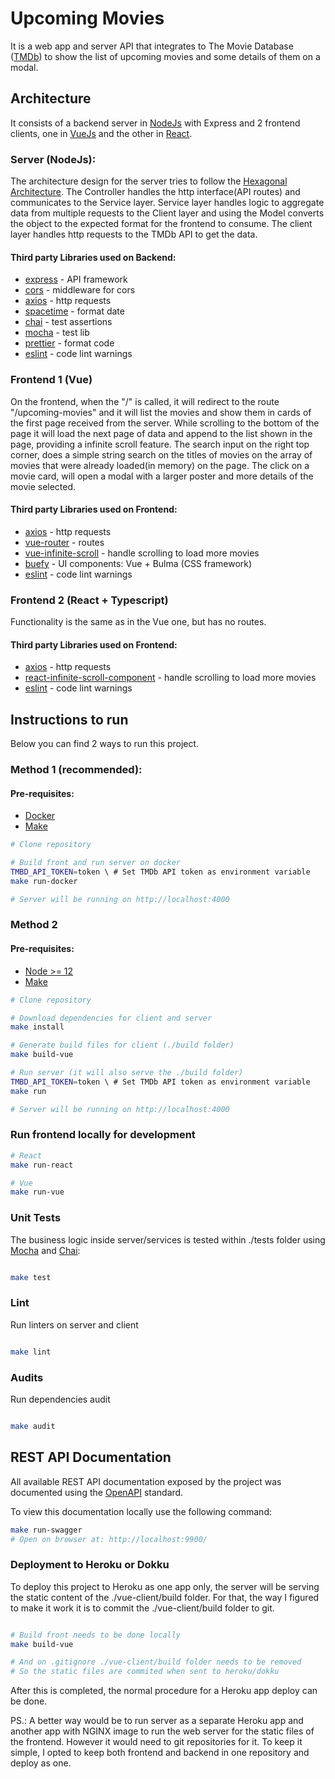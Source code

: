 # Upcoming Movies

It is a web app and server API that integrates to The Movie Database ([TMDb](https://developers.themoviedb.org/3)) to show the list of upcoming movies and some details of them on a modal.

## Architecture
It consists of a backend server in [NodeJs](https://nodejs.org) with Express and 2 frontend clients, one in [VueJs](https://vuejs.org/) and the other in [React](https://reactjs.org/).

### Server (NodeJs): 
The architecture design for the server tries to follow the [Hexagonal Architecture](https://en.wikipedia.org/wiki/Hexagonal_architecture_(software)).
The Controller handles the http interface(API routes) and communicates to the Service layer. Service layer handles logic to aggregate data from multiple requests to the Client layer and using the Model converts the object to the expected format for the frontend to consume. The client layer handles http requests to the TMDb API to get the data. 

#### Third party Libraries used on Backend:
- [express](https://www.npmjs.com/package/express) - API framework
- [cors](https://www.npmjs.com/package/cors)  - middleware for cors
- [axios](https://www.npmjs.com/package/axios) - http requests
- [spacetime](https://www.npmjs.com/package/spacetime) - format date
- [chai](https://www.npmjs.com/package/chai) - test assertions
- [mocha](https://www.npmjs.com/package/mocha) - test lib
- [prettier](https://www.npmjs.com/package/prettier) - format code
- [eslint](https://www.npmjs.com/package/eslint) - code lint warnings

### Frontend 1 (Vue)
On the frontend, when the "/" is called, it will redirect to the route "/upcoming-movies" and it will list the movies and show them in cards of the first page received from the server.
While scrolling to the bottom of the page it will load the next page of data and append to the list shown in the page, providing a infinite scroll feature.
The search input on the right top corner, does a simple string search on the titles of movies on the array of movies that were already loaded(in memory) on the page.
The click on a movie card, will open a modal with a larger poster and more details of the movie selected.

#### Third party Libraries used on Frontend:
- [axios](https://www.npmjs.com/package/axios) - http requests
- [vue-router](https://www.npmjs.com/package/vue-router)  - routes
- [vue-infinite-scroll](https://www.npmjs.com/package/vue-infinite-scroll)  - handle scrolling to load more movies
- [buefy](https://www.npmjs.com/package/buefy)  - UI components: Vue + Bulma (CSS framework)
- [eslint](https://www.npmjs.com/package/eslint) - code lint warnings

###  Frontend 2 (React + Typescript)
Functionality is the same as in the Vue one, but has no routes.

#### Third party Libraries used on Frontend:
- [axios](https://www.npmjs.com/package/axios) - http requests
- [react-infinite-scroll-component](https://www.npmjs.com/package/react-infinite-scroll-component)  - handle scrolling to load more movies
- [eslint](https://www.npmjs.com/package/eslint) - code lint warnings

## Instructions to run
Below you can find 2 ways to run this project.

### Method 1 (recommended):
#### Pre-requisites:
- [Docker](https://docs.docker.com/install/)
- [Make](https://www.gnu.org/software/make/)

```bash
# Clone repository

# Build front and run server on docker
TMBD_API_TOKEN=token \ # Set TMDb API token as environment variable
make run-docker

# Server will be running on http://localhost:4000

```

### Method 2
#### Pre-requisites:
- [Node >= 12](https://nodejs.org/en/)
- [Make](https://www.gnu.org/software/make/)

```bash
# Clone repository

# Download dependencies for client and server
make install

# Generate build files for client (./build folder)
make build-vue

# Run server (it will also serve the ./build folder)
TMBD_API_TOKEN=token \ # Set TMDb API token as environment variable
make run

# Server will be running on http://localhost:4000

```

### Run frontend locally for development

```bash
# React
make run-react

# Vue
make run-vue
``` 


### Unit Tests
The business logic inside server/services is tested within ./tests folder using [Mocha](https://mochajs.org/) and [Chai](https://www.chaijs.com):

```bash

make test

``` 

### Lint
Run linters on server and client

```bash

make lint

``` 

### Audits
Run dependencies audit

```bash

make audit

``` 

## REST API Documentation
All available REST API documentation exposed by the project was documented using the [OpenAPI](https://www.openapis.org/) standard.

To view this documentation locally use the following command:
```bash
make run-swagger
# Open on browser at: http://localhost:9900/
```


### Deployment to Heroku or Dokku
To deploy this project to Heroku as one app only, the server will be serving the static content of the ./vue-client/build folder.
For that, the way I figured to make it work it is to commit the ./vue-client/build folder to git.

```bash

# Build front needs to be done locally
make build-vue

# And on .gitignore ./vue-client/build folder needs to be removed
# So the static files are commited when sent to heroku/dokku

```

After this is completed, the normal procedure for a Heroku app deploy can be done.

PS.: A better way would be to run server as a separate Heroku app and another app with NGINX image to run the web server for the static files of the frontend. However it would need to git repositories for it. To keep it simple, I opted to keep both frontend and backend in one repository and deploy as one.
